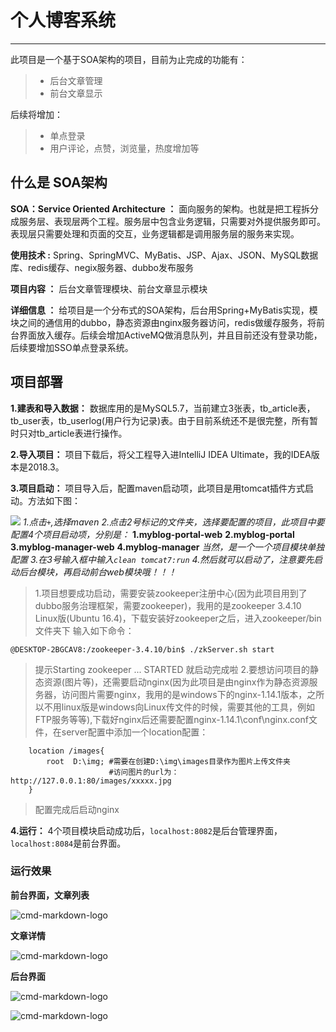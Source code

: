 # 个人博客系统

------

此项目是一个基于SOA架构的项目，目前为止完成的功能有：

> * 后台文章管理
> * 前台文章显示

后续将增加：

> * 单点登录
> * 用户评论，点赞，浏览量，热度增加等

## 什么是 SOA架构

**SOA：Service Oriented Architecture ：** 面向服务的架构。也就是把工程拆分成服务层、表现层两个工程。服务层中包含业务逻辑，只需要对外提供服务即可。表现层只需要处理和页面的交互，业务逻辑都是调用服务层的服务来实现。

**使用技术 :** Spring、SpringMVC、MyBatis、JSP、Ajax、JSON、MySQL数据库、redis缓存、negix服务器、dubbo发布服务

**项目内容 ：** 后台文章管理模块、前台文章显示模块

**详细信息 ：** 给项目是一个分布式的SOA架构，后台用Spring+MyBatis实现，模块之间的通信用的dubbo，静态资源由nginx服务器访问，redis做缓存服务，将前台界面放入缓存。后续会增加ActiveMQ做消息队列，并且目前还没有登录功能，后续要增加SSO单点登录系统。

## 项目部署

**1.建表和导入数据：** 数据库用的是MySQL5.7，当前建立3张表，tb_article表，tb_user表，tb_userlog(用户行为记录)表。由于目前系统还不是很完整，所有暂时只对tb_article表进行操作。

**2.导入项目：** 项目下载后，将父工程导入进IntelliJ IDEA Ultimate，我的IDEA版本是2018.3。

**3.项目启动：** 项目导入后，配置maven启动项，此项目是用tomcat插件方式启动。方法如下图：

![](http://ww1.sinaimg.cn/large/85b66755gy1fyd57fv14qj21an0q90xc.jpg)
*1.点击`+`,选择maven*
*2.点击2号标记的文件夹，选择要配置的项目，此项目中要配置4个项目启动项，分别是：*
    **1.myblog-portal-web**
    **2.myblog-portal**
    **3.myblog-manager-web**
    **4.myblog-manager**
*当然，是一个一个项目模块单独配置*
*3.在3号输入框中输入`clean tomcat7:run`*
*4.然后就可以启动了，注意要先启动后台模块，再启动前台web模块哦！！！*

> 1.项目想要成功启动，需要安装zookeeper注册中心(因为此项目用到了dubbo服务治理框架，需要zookeeper)，我用的是zookeeper 3.4.10 Linux版(Ubuntu 16.4)，下载安装好zookeeper之后，进入zookeeper/bin文件夹下 输入如下命令：

```
@DESKTOP-2BGCAV8:/zookeeper-3.4.10/bin$ ./zkServer.sh start
```
> 提示Starting zookeeper ... STARTED 就启动完成啦
> 2.要想访问项目的静态资源(图片等)，还需要启动nginx(因为此项目是由nginx作为静态资源服务器，访问图片需要nginx，我用的是windows下的nginx-1.14.1版本，之所以不用linux版是windows向Linux传文件的时候，需要其他的工具，例如FTP服务等等),下载好nginx后还需要配置nginx-1.14.1\conf\nginx.conf文件，在server配置中添加一个location配置：
```
    location /images{
        root  D:\img; #需要在创建D:\img\images目录作为图片上传文件夹
                      #访问图片的url为：http://127.0.0.1:80/images/xxxxx.jpg
    }
```
>配置完成后启动nginx

**4.运行：** 4个项目模块启动成功后，`localhost:8082`是后台管理界面，`localhost:8084`是前台界面。

### 运行效果

**前台界面，文章列表**

![cmd-markdown-logo](http://wx4.sinaimg.cn/large/85b66755gy1fycj727h2rj21gr0rjwi5.jpg)

**文章详情**

![cmd-markdown-logo](http://wx4.sinaimg.cn/large/85b66755gy1fycj727h2rj21gr0rjwi5.jpg)

**后台界面**

![cmd-markdown-logo](http://wx2.sinaimg.cn/large/85b66755gy1fycj8ayl78j21gs0p2q7s.jpg)

![cmd-markdown-logo](http://wx3.sinaimg.cn/large/85b66755gy1fycj8g17fbj21gv0ozdhr.jpg)
